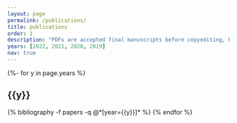 ```yaml
---
layout: page
permalink: /publications/
title: publications
order: 1
description: "PDFs are accepted final manuscripts before copyediting, HTMLs are official published versions. Some of the code associated with these analysis in these publications can be found on my Github page: https://github.com/ananyan."
years: [2022, 2021, 2020, 2019]
nav: true
---
```

<!-- _pages/publications.md -->
<div class="publications">

{%- for y in page.years %}
  <h2 class="year">{{y}}</h2>
  {% bibliography -f papers -q @*[year={{y}}]* %}
{% endfor %}

</div>
